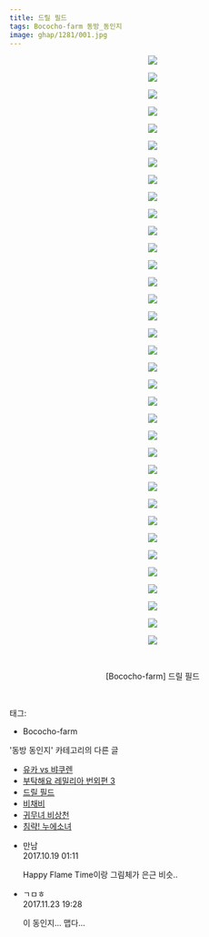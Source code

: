 ```yaml
---
title: 드릴 필드
tags: Bococho-farm 동방_동인지
image: ghap/1281/001.jpg
---
```

<div class="article">
<p style="text-align: center; clear: none; float: none;"><img src="{{ site.nasurl }}/ghap/1281/001.jpg"/></p>
<p style="text-align: center; clear: none; float: none;"><img src="{{ site.nasurl }}/ghap/1281/002.jpg"/></p>
<p style="text-align: center; clear: none; float: none;"><img src="{{ site.nasurl }}/ghap/1281/003.jpg"/></p>
<p style="text-align: center; clear: none; float: none;"><img src="{{ site.nasurl }}/ghap/1281/004.jpg"/></p>
<p style="text-align: center; clear: none; float: none;"><img src="{{ site.nasurl }}/ghap/1281/005.jpg"/></p>
<p style="text-align: center; clear: none; float: none;"><img src="{{ site.nasurl }}/ghap/1281/006.jpg"/></p>
<p style="text-align: center; clear: none; float: none;"><img src="{{ site.nasurl }}/ghap/1281/007.jpg"/></p>
<p style="text-align: center; clear: none; float: none;"><img src="{{ site.nasurl }}/ghap/1281/008.jpg"/></p>
<p style="text-align: center; clear: none; float: none;"><img src="{{ site.nasurl }}/ghap/1281/009.jpg"/></p>
<p style="text-align: center; clear: none; float: none;"><img src="{{ site.nasurl }}/ghap/1281/010.jpg"/></p>
<p style="text-align: center; clear: none; float: none;"><img src="{{ site.nasurl }}/ghap/1281/011.jpg"/></p>
<p style="text-align: center; clear: none; float: none;"><img src="{{ site.nasurl }}/ghap/1281/012.jpg"/></p>
<p style="text-align: center; clear: none; float: none;"><img src="{{ site.nasurl }}/ghap/1281/013.jpg"/></p>
<p style="text-align: center; clear: none; float: none;"><img src="{{ site.nasurl }}/ghap/1281/014.jpg"/></p>
<p style="text-align: center; clear: none; float: none;"><img src="{{ site.nasurl }}/ghap/1281/015.jpg"/></p>
<p style="text-align: center; clear: none; float: none;"><img src="{{ site.nasurl }}/ghap/1281/016.jpg"/></p>
<p style="text-align: center; clear: none; float: none;"><img src="{{ site.nasurl }}/ghap/1281/017.jpg"/></p>
<p style="text-align: center; clear: none; float: none;"><img src="{{ site.nasurl }}/ghap/1281/018.jpg"/></p>
<p style="text-align: center; clear: none; float: none;"><img src="{{ site.nasurl }}/ghap/1281/019.jpg"/></p>
<p style="text-align: center; clear: none; float: none;"><img src="{{ site.nasurl }}/ghap/1281/020.jpg"/></p>
<p style="text-align: center; clear: none; float: none;"><img src="{{ site.nasurl }}/ghap/1281/021.jpg"/></p>
<p style="text-align: center; clear: none; float: none;"><img src="{{ site.nasurl }}/ghap/1281/022.jpg"/></p>
<p style="text-align: center; clear: none; float: none;"><img src="{{ site.nasurl }}/ghap/1281/023.jpg"/></p>
<p style="text-align: center; clear: none; float: none;"><img src="{{ site.nasurl }}/ghap/1281/024.jpg"/></p>
<p style="text-align: center; clear: none; float: none;"><img src="{{ site.nasurl }}/ghap/1281/025.jpg"/></p>
<p style="text-align: center; clear: none; float: none;"><img src="{{ site.nasurl }}/ghap/1281/026.jpg"/></p>
<p style="text-align: center; clear: none; float: none;"><img src="{{ site.nasurl }}/ghap/1281/027.jpg"/></p>
<p style="text-align: center; clear: none; float: none;"><img src="{{ site.nasurl }}/ghap/1281/028.jpg"/></p>
<p style="text-align: center; clear: none; float: none;"><img src="{{ site.nasurl }}/ghap/1281/029.jpg"/></p>
<p style="text-align: center; clear: none; float: none;"><img src="{{ site.nasurl }}/ghap/1281/030.jpg"/></p>
<p style="text-align: center; clear: none; float: none;"><img src="{{ site.nasurl }}/ghap/1281/031.jpg"/></p>
<p style="text-align: center; clear: none; float: none;"><img src="{{ site.nasurl }}/ghap/1281/032.jpg"/></p>
<p style="text-align: center; clear: none; float: none;"><img src="{{ site.nasurl }}/ghap/1281/033.jpg"/></p>
<p style="text-align: center; clear: none; float: none;"><img src="{{ site.nasurl }}/ghap/1281/034.jpg"/></p>
<p style="text-align: center; clear: none; float: none;"><img src="{{ site.nasurl }}/ghap/1281/035.jpg"/></p>
<p style="text-align: center; clear: none; float: none;"><br/></p>
<p style="text-align: center; clear: none; float: none;">[Bococho-farm] 드릴 필드</p>
<p><br/></p>
</div><div class="tagTrail">
<p>태그: </p>
<ul>
<li>Bococho-farm</li>
</ul>
</div><div class="another">
<p>'동방 동인지' 카테고리의 다른 글</p>
<ul>
<li><a href="/2016-08-01-ghap_1283">유카 vs 뱌쿠렌</a></li>
<li><a href="/2016-08-01-ghap_1282">부탁해요 레밀리아 번외편 3</a></li>
<li><a href="/2016-08-01-ghap_1281">드릴 필드</a></li>
<li><a href="/2016-07-31-ghap_1280">비채비</a></li>
<li><a href="/2016-07-31-ghap_1279">귀무녀 비상천</a></li>
<li><a href="/2016-07-31-ghap_1277">침략! 누에소녀</a></li>
</ul>
</div><div class="cb_module cb_fluid">
<div class="cb_wrt cb_profile">
<div class="comment">
<ul>
<li class="cb_thumb_off" id="comment15108711">
<div class="cb_comment_area">
<div class="cb_info_area">
<div class="cb_section">
<span class="cb_nick_name">만남</span>
</div>
<div class="cb_section">
<span class="cb_date">2017.10.19 01:11 </span>
</div>
</div>
<div class="cb_dsc_comment">
<p class="cb_dsc">
											Happy Flame Time이랑 그림체가 은근 비슷..
										</p>
</div>
</div></li>
<li class="cb_thumb_off" id="comment15136157">
<div class="cb_comment_area">
<div class="cb_info_area">
<div class="cb_section">
<span class="cb_nick_name">ㄱㅁㅎ</span>
</div>
<div class="cb_section">
<span class="cb_date">2017.11.23 19:28 </span>
</div>
</div>
<div class="cb_dsc_comment">
<p class="cb_dsc">
											이 동인지... 맵다...
										</p>
</div>
</div></li>
</ul>
</div>
</div><!-- commentList close -->
</div>